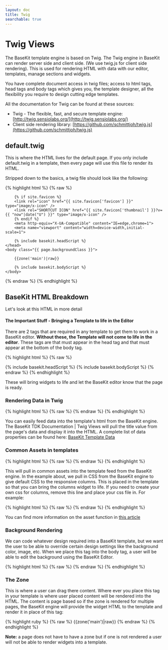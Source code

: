 ```yaml
---
layout: doc
title: Twig
searchable: true
---
```


# Twig Views

The BaseKit template engine is based on Twig. The Twig engine in BaseKit can render server side and client side. (We use twig.js for client side rendering). This is used for rendering HTML with data with our editor, templates, manage sections and widgets.

You have complete document access in twig files; access to html tags, head tags and body tags which gives you, the template designer, all the flexibility you require to design cutting edge templates.

All the documentation for Twig can be found at these sources:

* Twig - The flexible, fast, and secure template engine: [http://twig.sensiolabs.org/](http://twig.sensiolabs.org/)
* Client side rendering library: [https://github.com/schmittjoh/twig.js](https://github.com/schmittjoh/twig.js)

## default.twig

This is where the HTML lives for the default page. If you only include default.twig in a template, then every page will use this file to render its HTML.

Stripped down to the basics, a twig file should look like the following:

{% highlight html %}
{% raw %}
<!doctype html>
<html>
	<head>
		<meta charset="utf-8" />
		<title>{{ page.title }}</title>
		<meta name="keywords" content="{{ page.keywords }}" />
		<meta name="description" content="{{ page.description }}" />
		<meta http-equiv="content-language" content="{{ page.seoLang }}" />
	
		{% if site.favicon %}
		<link rel="icon" href="{{ site.favicon['favicon'] }}" type="image/x-icon" />
		<link rel="SHORTCUT ICON" href="{{ site.favicon['thumbnail'] }}?v={{ "now"|date("U") }}" type="image/x-icon" />
		{% endif %}
		<meta http-equiv="X-UA-Compatible" content="IE=edge,chrome=1">
		<meta name="viewport" content="width=device-width,initial-scale=1">
	
		{% include basekit.headScript %}
	</head>
	<body class="{{ page.backgroundClass }}">
	
		{{zone('main')|raw}}
	
		{% include basekit.bodyScript %}
	</body>
</html>
{% endraw %}
{% endhighlight %}

## BaseKit HTML Breakdown

Let's look at this HTML in more detail

#### The Important Stuff - Bringing a Template to life in the Editor

There are 2 tags that are required in any template to get them to work in a BaseKit editor. **Without these, the Template will not come to life in the editor**. These tags are that must appear in the head tag and that must appear at the bottom of the body tag.

{% highlight html %}
{% raw %}
<!doctype html>
<html>
	<head>
		{% include basekit.headScript %}
	</head>
	<body>
		{% include basekit.bodyScript %}
	</body>
</html>
{% endraw %}
{% endhighlight %}

These will bring widgets to life and let the BaseKit editor know that the page is ready.

### Rendering Data in Twig

{% highlight html %}
{% raw %}
	<title>{{ page.title }}</title>
{% endraw %}
{% endhighlight %}

You can easily feed data into the template's html from the BaseKit engine. The BaseKit TDK Documentation | Twig Views will pull the title value from the page's data and display it into the HTML. A complete list of data properties can be found here: [BaseKit Template Data](http://developers.basekit.com/data-layer)


### Common Assets in templates

{% highlight html %}
{% raw %}
	<link rel="stylesheet" href="//{/{{env.assetDomain}}/templates/common/responsive-columns.css" />
{% endraw %}
{% endhighlight %}

This will pull in common assets into the template feed from the BaseKit engine. In the example about, we pull in CSS from the BaseKit engine to give default CSS to the responsive columns. This is placed in the template so that you can bring the columns widget to life. If you need to create your own css for columns, remove this line and place your css file in. For example:

{% highlight html %}
{% raw %}
	<link rel="stylesheet" href="{{asset('/css/responsive-columns.css')}}" />
{% endraw %}
{% endhighlight %}

You can find more information on the asset function in [this article](http://developers.basekit.com/assets#functions)

### Background Rendering

We can code whatever design required into a BaseKit template, but we want the user to be able to override certain design settings like the background color, image, etc. When we place this tag into the body tag, a user will be able to edit the background using the BaseKit Editor.

{% highlight html %}
{% raw %}
	<body class="{{ page.backgroundClass }}">
{% endraw %}
{% endhighlight %}

### The Zone

This is where a user can drag there content. Where ever you place this tag in your template is where user placed content will be rendered into the HTML. The content is page based so if the zone is rendered for multiple pages, the BaseKit engine will provide the widget HTML to the template and render it in place of this tag:

{% highlight ruby %}
{% raw %}
	{{zone('main')|raw}}
{% endraw %}
{% endhighlight %}

**Note:** a page does not have to have a zone but if one is not rendered a user will not be able to render widgets into a template.